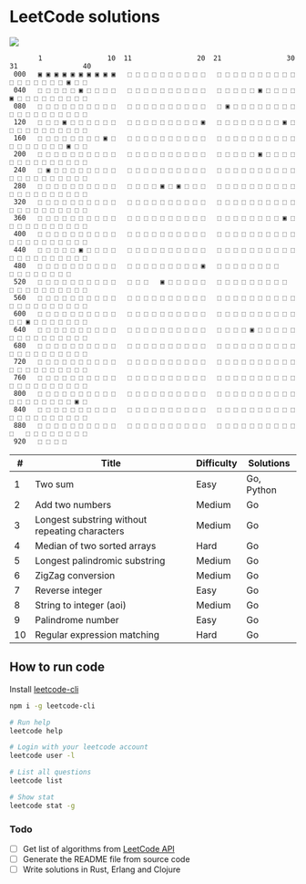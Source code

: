 # LeetCode solutions

![](https://i.imgur.com/zZnUaf9.png)
```
       1                10  11                20  21                30  31                40
 000   ▣ ▣ ▣ ▣ ▣ ▣ ▣ ▣ ▣ ▣   ⬚ ⬚ ⬚ ⬚ ⬚ ⬚ ⬚ ⬚ ⬚ ⬚   ⬚ ⬚ ⬚ ⬚ ⬚ ⬚ ⬚ ⬚ ⬚ ⬚   ⬚ ⬚ ⬚ ⬚ ⬚ ⬚ ⬚ ▣ ⬚ ⬚
 040   ⬚ ⬚ ⬚ ⬚ ⬚ ▣ ⬚ ⬚ ⬚ ⬚   ⬚ ⬚ ⬚ ⬚ ⬚ ⬚ ⬚ ⬚ ⬚ ⬚   ⬚ ⬚ ⬚ ⬚ ⬚ ▣ ⬚ ⬚ ⬚ ⬚   ▣ ⬚ ⬚ ⬚ ⬚ ⬚ ⬚ ⬚ ⬚ ⬚
 080   ⬚ ⬚ ⬚ ⬚ ⬚ ⬚ ⬚ ⬚ ⬚ ⬚   ⬚ ⬚ ⬚ ⬚ ⬚ ⬚ ⬚ ⬚ ⬚ ⬚   ⬚ ▣ ⬚ ⬚ ⬚ ⬚ ⬚ ⬚ ⬚ ⬚   ⬚ ⬚ ⬚ ⬚ ⬚ ⬚ ⬚ ⬚ ⬚ ⬚
 120   ⬚ ⬚ ⬚ ▣ ⬚ ⬚ ⬚ ⬚ ⬚ ⬚   ⬚ ⬚ ⬚ ⬚ ⬚ ⬚ ⬚ ⬚ ⬚ ▣   ⬚ ⬚ ⬚ ⬚ ⬚ ⬚ ⬚ ⬚ ▣ ⬚   ⬚ ⬚ ⬚ ⬚ ⬚ ⬚ ⬚ ⬚ ⬚ ⬚
 160   ⬚ ⬚ ⬚ ⬚ ⬚ ⬚ ⬚ ⬚ ▣ ⬚   ⬚ ⬚ ⬚ ⬚ ⬚ ⬚ ⬚ ⬚ ⬚ ⬚   ⬚ ⬚ ⬚ ⬚ ⬚ ⬚ ⬚ ⬚ ⬚ ⬚   ⬚ ⬚ ⬚ ⬚ ⬚ ⬚ ⬚ ▣ ⬚ ⬚
 200   ⬚ ⬚ ⬚ ⬚ ⬚ ⬚ ⬚ ⬚ ⬚ ⬚   ⬚ ⬚ ⬚ ⬚ ⬚ ⬚ ⬚ ⬚ ⬚ ⬚   ⬚ ⬚ ⬚ ⬚ ⬚ ▣ ⬚ ⬚ ⬚ ⬚   ⬚ ⬚ ⬚ ⬚ ⬚ ⬚ ⬚ ⬚ ⬚ ⬚
 240   ⬚ ▣ ⬚ ⬚ ⬚ ⬚ ⬚ ⬚ ⬚ ⬚   ⬚ ⬚ ⬚ ⬚ ⬚ ⬚ ⬚ ⬚ ⬚ ⬚   ⬚ ⬚ ⬚ ⬚ ⬚ ⬚ ⬚ ⬚ ⬚ ⬚   ⬚ ⬚ ⬚ ⬚ ⬚ ⬚ ⬚ ⬚ ⬚ ⬚
 280   ⬚ ⬚ ⬚ ⬚ ⬚ ⬚ ⬚ ⬚ ⬚ ⬚   ⬚ ⬚ ⬚ ⬚ ▣ ⬚ ▣ ⬚ ⬚ ⬚   ⬚ ⬚ ⬚ ⬚ ⬚ ⬚ ⬚ ⬚ ⬚ ⬚   ⬚ ⬚ ⬚ ⬚ ⬚ ⬚ ⬚ ⬚ ⬚ ⬚
 320   ⬚ ⬚ ⬚ ⬚ ⬚ ⬚ ⬚ ⬚ ⬚ ⬚   ⬚ ⬚ ⬚ ⬚ ⬚ ⬚ ⬚ ⬚ ⬚ ⬚   ⬚ ⬚ ⬚ ⬚ ⬚ ⬚ ⬚ ⬚ ⬚ ⬚   ⬚ ⬚ ⬚ ⬚ ⬚ ⬚ ⬚ ⬚ ⬚ ⬚
 360   ⬚ ⬚ ⬚ ⬚ ⬚ ⬚ ⬚ ⬚ ⬚ ⬚   ⬚ ⬚ ⬚ ⬚ ⬚ ⬚ ⬚ ⬚ ⬚ ⬚   ⬚ ⬚ ⬚ ⬚ ⬚ ⬚ ⬚ ⬚ ▣ ⬚   ⬚ ⬚ ⬚ ⬚ ⬚ ⬚ ⬚ ⬚ ⬚ ⬚
 400   ⬚ ⬚ ⬚ ⬚ ⬚ ⬚ ⬚ ⬚ ⬚ ⬚   ⬚ ⬚ ⬚ ⬚ ⬚ ⬚ ⬚ ⬚ ⬚ ⬚   ⬚ ⬚ ⬚ ⬚ ⬚ ⬚ ⬚ ⬚ ⬚ ⬚   ⬚ ⬚ ⬚ ⬚ ⬚ ⬚ ⬚ ⬚ ⬚ ⬚
 440   ⬚ ⬚ ⬚ ⬚ ⬚ ▣ ⬚ ⬚ ⬚ ⬚   ⬚ ⬚ ⬚ ⬚ ⬚ ⬚ ⬚ ⬚ ⬚ ⬚   ⬚ ⬚ ⬚ ⬚ ⬚ ⬚ ⬚ ⬚ ⬚ ⬚   ⬚ ⬚ ⬚ ⬚ ⬚ ⬚ ⬚ ⬚ ⬚ ⬚
 480   ⬚ ⬚ ⬚ ⬚ ⬚ ⬚ ⬚ ⬚ ⬚ ⬚   ⬚ ⬚ ⬚ ⬚ ⬚ ⬚ ⬚ ⬚ ⬚ ▣   ⬚ ⬚ ⬚ ⬚ ⬚ ⬚ ⬚ ⬚           ⬚ ⬚ ⬚ ⬚ ⬚ ⬚ ⬚ ⬚
 520   ⬚ ⬚ ⬚ ⬚ ⬚ ⬚ ⬚ ⬚ ⬚ ⬚   ⬚ ⬚ ⬚   ▣ ⬚ ⬚ ⬚ ⬚ ⬚   ⬚ ⬚ ⬚ ⬚ ⬚ ⬚ ⬚ ⬚ ⬚     ⬚ ⬚ ⬚ ⬚ ⬚ ⬚ ⬚ ⬚ ⬚ ⬚
 560   ⬚ ⬚ ⬚ ⬚ ⬚ ⬚ ⬚ ⬚ ⬚ ⬚   ⬚ ⬚ ⬚ ⬚ ⬚ ⬚ ⬚ ⬚ ⬚ ⬚   ⬚ ⬚ ⬚ ⬚ ⬚ ⬚ ⬚ ⬚ ⬚ ⬚   ⬚ ⬚ ⬚ ⬚ ⬚ ⬚ ⬚ ⬚ ⬚ ⬚
 600   ⬚ ⬚ ⬚ ⬚ ⬚ ⬚ ⬚ ⬚ ⬚ ⬚   ⬚ ⬚ ⬚ ⬚ ⬚ ⬚ ⬚ ⬚ ⬚ ⬚   ⬚ ⬚ ⬚ ⬚ ⬚ ⬚ ⬚ ⬚ ⬚ ⬚   ⬚ ⬚ ▣ ⬚ ⬚ ⬚ ⬚ ⬚ ⬚ ⬚
 640   ⬚ ⬚ ⬚ ⬚ ⬚ ⬚ ⬚ ⬚ ⬚ ⬚   ⬚ ⬚ ⬚ ⬚ ⬚ ⬚ ⬚ ⬚ ⬚ ⬚   ⬚ ⬚ ⬚ ⬚ ▣ ⬚ ⬚ ⬚ ⬚ ⬚   ⬚ ⬚ ⬚ ⬚ ⬚ ⬚ ⬚ ⬚ ⬚ ⬚
 680   ⬚ ⬚ ⬚ ⬚ ⬚ ⬚ ⬚ ⬚ ⬚ ⬚   ⬚ ⬚ ⬚ ⬚ ⬚ ⬚ ⬚ ⬚ ⬚ ⬚   ⬚ ⬚ ⬚ ⬚ ⬚ ⬚ ⬚ ⬚ ⬚ ⬚   ⬚ ⬚ ⬚ ⬚ ⬚ ⬚ ⬚ ⬚ ⬚ ⬚
 720   ⬚ ⬚ ⬚ ⬚ ⬚ ⬚ ⬚ ⬚ ⬚ ⬚   ⬚ ⬚ ⬚ ⬚ ⬚ ⬚ ⬚ ⬚ ⬚ ⬚   ⬚ ⬚ ⬚ ⬚ ⬚ ⬚ ⬚ ⬚ ⬚ ⬚   ⬚ ⬚ ⬚ ⬚ ⬚ ⬚ ⬚ ⬚ ⬚ ⬚
 760   ⬚ ⬚ ⬚ ⬚ ⬚ ⬚ ⬚ ⬚ ⬚ ⬚   ⬚ ⬚ ⬚ ⬚ ⬚ ⬚ ⬚ ⬚ ⬚ ⬚   ⬚ ⬚ ⬚ ⬚ ⬚ ⬚ ⬚ ⬚ ⬚ ⬚   ⬚ ⬚ ⬚ ⬚ ⬚ ⬚ ⬚ ⬚ ⬚ ⬚
 800   ⬚ ⬚ ⬚ ⬚ ⬚ ⬚ ⬚ ⬚ ⬚ ⬚   ⬚ ⬚ ⬚ ⬚ ⬚ ⬚ ⬚ ⬚ ⬚ ⬚   ⬚ ⬚ ⬚ ⬚ ⬚ ⬚ ⬚ ⬚ ⬚ ⬚   ⬚ ⬚ ⬚ ⬚ ⬚ ⬚ ⬚ ⬚ ▣ ⬚
 840   ⬚ ⬚ ⬚ ⬚ ⬚ ⬚ ⬚ ⬚ ⬚ ⬚   ⬚ ⬚ ⬚ ⬚ ⬚ ⬚ ⬚ ⬚ ⬚ ⬚   ⬚ ⬚ ⬚ ⬚ ⬚ ⬚ ⬚ ⬚ ⬚ ⬚   ⬚ ⬚ ⬚ ⬚ ⬚ ⬚ ⬚ ⬚ ⬚ ⬚
 880   ⬚ ⬚ ⬚ ⬚ ⬚ ⬚ ⬚ ⬚ ⬚ ⬚   ⬚ ⬚ ⬚ ⬚ ⬚ ⬚ ⬚ ⬚ ⬚ ⬚   ⬚ ⬚ ⬚ ⬚ ⬚ ⬚ ⬚ ⬚ ⬚ ⬚   ⬚   ⬚ ⬚ ⬚ ⬚ ⬚ ⬚ ⬚ ⬚
 920   ⬚ ⬚ ⬚ ⬚
```

|  # | Title                                          | Difficulty | Solutions  |
|----|------------------------------------------------|------------|------------|
|  1 | Two sum                                        | Easy       | Go, Python |
|  2 | Add two numbers                                | Medium     | Go         |
|  3 | Longest substring without repeating characters | Medium     | Go         |
|  4 | Median of two sorted arrays                    | Hard       | Go         |
|  5 | Longest palindromic substring                  | Medium     | Go         |
|  6 | ZigZag conversion                              | Medium     | Go         |
|  7 | Reverse integer                                | Easy       | Go         |
|  8 | String to integer (aoi)                        | Medium     | Go         |
|  9 | Palindrome number                              | Easy       | Go         |
| 10 | Regular expression matching                    | Hard       | Go         |

## How to run code
Install [leetcode-cli](https://github.com/skygragon/leetcode-cli)
```bash
npm i -g leetcode-cli
```

```bash
# Run help
leetcode help

# Login with your leetcode account
leetcode user -l

# List all questions
leetcode list

# Show stat
leetcode stat -g
```


### Todo
- [ ] Get list of algorithms from [LeetCode API](https://leetcode.com/api/problems/algorithms/)
- [ ] Generate the README file from source code
- [ ] Write solutions in Rust, Erlang and Clojure
